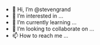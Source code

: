 - 👋 Hi, I’m @stevengrand
- 👀 I’m interested in ...
- 🌱 I’m currently learning ...
- 💞️ I’m looking to collaborate on ...
- 📫 How to reach me ...

<!---
stevengrand/stevengrand is a ✨ special ✨ repository because its `README.md` (this file) appears on your GitHub profile.
You can click the Preview link to take a look at your changes.
--->
